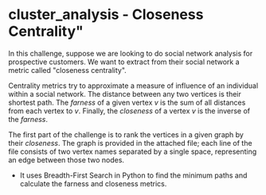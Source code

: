 # cluster_analysis - Closeness Centrality"

In this challenge, suppose we are looking to do social network
analysis for prospective customers. We want to extract from
their social network a metric called "closeness centrality".
 
Centrality metrics try to approximate a measure of influence
of an individual within a social network. The distance between
any two vertices is their shortest path. The *farness*
of a given vertex *v* is the sum of all distances from each vertex
to *v*. Finally, the *closeness* of a vertex *v* is the inverse
of the *farness*.
 
The first part of the challenge is to rank the vertices in a given
graph by their *closeness*. The graph is provided in the attached
file; each line of the file consists of two vertex names separated by
a single space, representing an edge between those two nodes.

* It uses Breadth-First Search in Python to find the minimum paths and calculate the farness and closeness metrics.

